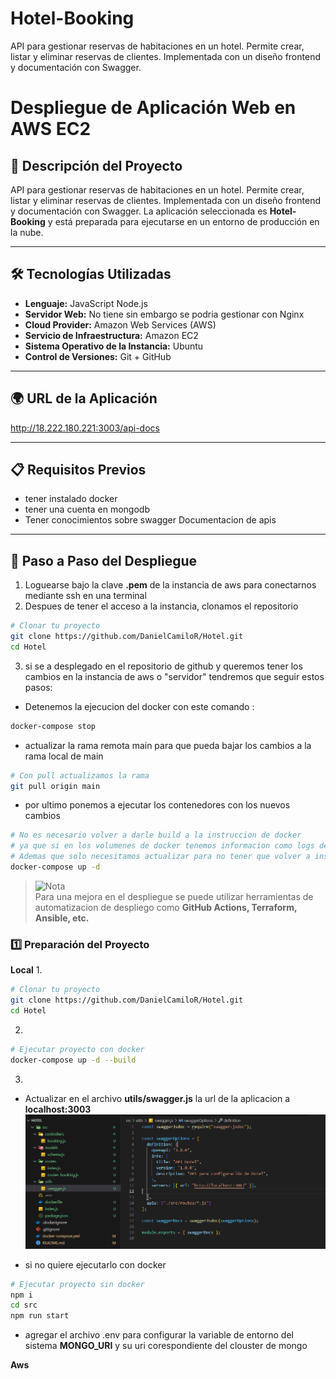 # Hotel-Booking
API para gestionar reservas de habitaciones en un hotel. Permite crear, listar y eliminar reservas de clientes. Implementada con un diseño frontend y documentación con Swagger.

# Despliegue de Aplicación Web en AWS EC2

## 📌 Descripción del Proyecto
API para gestionar reservas de habitaciones en un hotel. Permite crear, listar y eliminar reservas de clientes. Implementada con un diseño frontend y documentación con Swagger.
La aplicación seleccionada es **Hotel-Booking** y está preparada para ejecutarse en un entorno de producción en la nube.

---

## 🛠️ Tecnologías Utilizadas
- **Lenguaje:** JavaScript Node.js 
- **Servidor Web:** No tiene sin embargo se podria gestionar con Nginx
- **Cloud Provider:** Amazon Web Services (AWS)
- **Servicio de Infraestructura:** Amazon EC2
- **Sistema Operativo de la Instancia:** Ubuntu
- **Control de Versiones:** Git + GitHub

---

## 🌍 URL de la Aplicación
http://18.222.180.221:3003/api-docs

---

## 📋 Requisitos Previos
- tener instalado docker
- tener una cuenta en mongodb
- Tener conocimientos sobre swagger Documentacion de apis

---

## 🚀 Paso a Paso del Despliegue
1. Loguearse bajo la clave **.pem** de la instancia de aws para conectarnos mediante ssh en una terminal
2. Despues de tener el acceso a la instancia, clonamos el repositorio
```bash
# Clonar tu proyecto
git clone https://github.com/DanielCamiloR/Hotel.git
cd Hotel
```
3. si se a desplegado en el repositorio de github y queremos tener los cambios en la instancia de aws o "servidor" tendremos que seguir estos pasos:
- Detenemos la ejecucion del docker con este comando :
```bash
docker-compose stop
```
- actualizar la rama remota main para que pueda bajar los cambios a la rama local de main
```bash
# Con pull actualizamos la rama
git pull origin main
```
- por ultimo ponemos a ejecutar los contenedores con los nuevos cambios 
```bash
# No es necesario volver a darle build a la instruccion de docker 
# ya que si en los volumenes de docker tenemos informacion como logs del sistema estos se borraran.
# Ademas que solo necesitamos actualizar para no tener que volver a instalar de nuevos las dependencias.
docker-compose up -d 
```

> ![Nota](https://img.shields.io/badge/Nota-Recomendación-blue)  
> Para una mejora en el despliegue se puede utilizar herramientas de automatizacion de despliego como
> **GitHub Actions, Terraform, Ansible, etc.** 

### 1️⃣ Preparación del Proyecto
**Local**
1. 
```bash
# Clonar tu proyecto
git clone https://github.com/DanielCamiloR/Hotel.git
cd Hotel
```
2. 
```bash
# Ejecutar proyecto con docker
docker-compose up -d --build
```
3. 
- Actualizar en el archivo **utils/swagger.js** la url de la aplicacion a **localhost:3003**
![alt text](image.png)

- si no quiere ejecutarlo con docker 
```bash
# Ejecutar proyecto sin docker 
npm i 
cd src
npm run start
```
- agregar el archivo .env para configurar la variable de entorno del sistema **MONGO_URI** y su uri corespondiente del clouster de mongo

**Aws**



